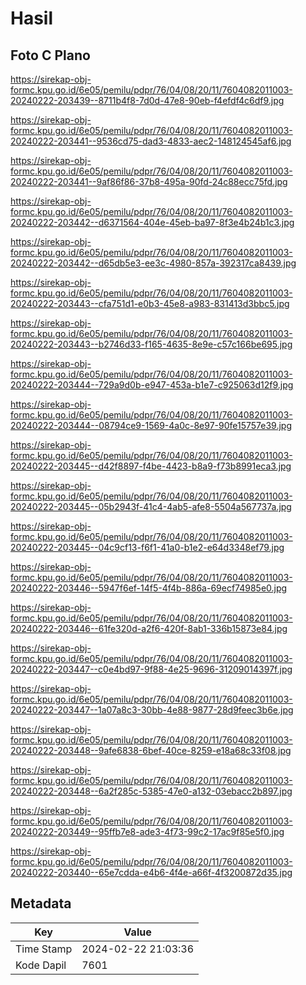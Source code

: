 # Hasil

## Foto C Plano

https://sirekap-obj-formc.kpu.go.id/6e05/pemilu/pdpr/76/04/08/20/11/7604082011003-20240222-203439--8711b4f8-7d0d-47e8-90eb-f4efdf4c6df9.jpg

https://sirekap-obj-formc.kpu.go.id/6e05/pemilu/pdpr/76/04/08/20/11/7604082011003-20240222-203441--9536cd75-dad3-4833-aec2-148124545af6.jpg

https://sirekap-obj-formc.kpu.go.id/6e05/pemilu/pdpr/76/04/08/20/11/7604082011003-20240222-203441--9af86f86-37b8-495a-90fd-24c88ecc75fd.jpg

https://sirekap-obj-formc.kpu.go.id/6e05/pemilu/pdpr/76/04/08/20/11/7604082011003-20240222-203442--d6371564-404e-45eb-ba97-8f3e4b24b1c3.jpg

https://sirekap-obj-formc.kpu.go.id/6e05/pemilu/pdpr/76/04/08/20/11/7604082011003-20240222-203442--d65db5e3-ee3c-4980-857a-392317ca8439.jpg

https://sirekap-obj-formc.kpu.go.id/6e05/pemilu/pdpr/76/04/08/20/11/7604082011003-20240222-203443--cfa751d1-e0b3-45e8-a983-831413d3bbc5.jpg

https://sirekap-obj-formc.kpu.go.id/6e05/pemilu/pdpr/76/04/08/20/11/7604082011003-20240222-203443--b2746d33-f165-4635-8e9e-c57c166be695.jpg

https://sirekap-obj-formc.kpu.go.id/6e05/pemilu/pdpr/76/04/08/20/11/7604082011003-20240222-203444--729a9d0b-e947-453a-b1e7-c925063d12f9.jpg

https://sirekap-obj-formc.kpu.go.id/6e05/pemilu/pdpr/76/04/08/20/11/7604082011003-20240222-203444--08794ce9-1569-4a0c-8e97-90fe15757e39.jpg

https://sirekap-obj-formc.kpu.go.id/6e05/pemilu/pdpr/76/04/08/20/11/7604082011003-20240222-203445--d42f8897-f4be-4423-b8a9-f73b8991eca3.jpg

https://sirekap-obj-formc.kpu.go.id/6e05/pemilu/pdpr/76/04/08/20/11/7604082011003-20240222-203445--05b2943f-41c4-4ab5-afe8-5504a567737a.jpg

https://sirekap-obj-formc.kpu.go.id/6e05/pemilu/pdpr/76/04/08/20/11/7604082011003-20240222-203445--04c9cf13-f6f1-41a0-b1e2-e64d3348ef79.jpg

https://sirekap-obj-formc.kpu.go.id/6e05/pemilu/pdpr/76/04/08/20/11/7604082011003-20240222-203446--5947f6ef-14f5-4f4b-886a-69ecf74985e0.jpg

https://sirekap-obj-formc.kpu.go.id/6e05/pemilu/pdpr/76/04/08/20/11/7604082011003-20240222-203446--61fe320d-a2f6-420f-8ab1-336b15873e84.jpg

https://sirekap-obj-formc.kpu.go.id/6e05/pemilu/pdpr/76/04/08/20/11/7604082011003-20240222-203447--c0e4bd97-9f88-4e25-9696-31209014397f.jpg

https://sirekap-obj-formc.kpu.go.id/6e05/pemilu/pdpr/76/04/08/20/11/7604082011003-20240222-203447--1a07a8c3-30bb-4e88-9877-28d9feec3b6e.jpg

https://sirekap-obj-formc.kpu.go.id/6e05/pemilu/pdpr/76/04/08/20/11/7604082011003-20240222-203448--9afe6838-6bef-40ce-8259-e18a68c33f08.jpg

https://sirekap-obj-formc.kpu.go.id/6e05/pemilu/pdpr/76/04/08/20/11/7604082011003-20240222-203448--6a2f285c-5385-47e0-a132-03ebacc2b897.jpg

https://sirekap-obj-formc.kpu.go.id/6e05/pemilu/pdpr/76/04/08/20/11/7604082011003-20240222-203449--95ffb7e8-ade3-4f73-99c2-17ac9f85e5f0.jpg

https://sirekap-obj-formc.kpu.go.id/6e05/pemilu/pdpr/76/04/08/20/11/7604082011003-20240222-203440--65e7cdda-e4b6-4f4e-a66f-4f3200872d35.jpg


## Metadata

| Key        | Value               |
| ---------- | ------------------- |
| Time Stamp | 2024-02-22 21:03:36 |
| Kode Dapil | 7601                |



